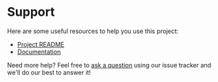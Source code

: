# Support

Here are some useful resources to help you use this project:

- [Project README](../README.md)
- [Documentation](../README.md)

Need more help? Feel free to [ask a question](https://github.com/bakame-php/aide-ndjson/issues/new?labels=question) using our issue tracker and we'll do our best to answer it!
 
